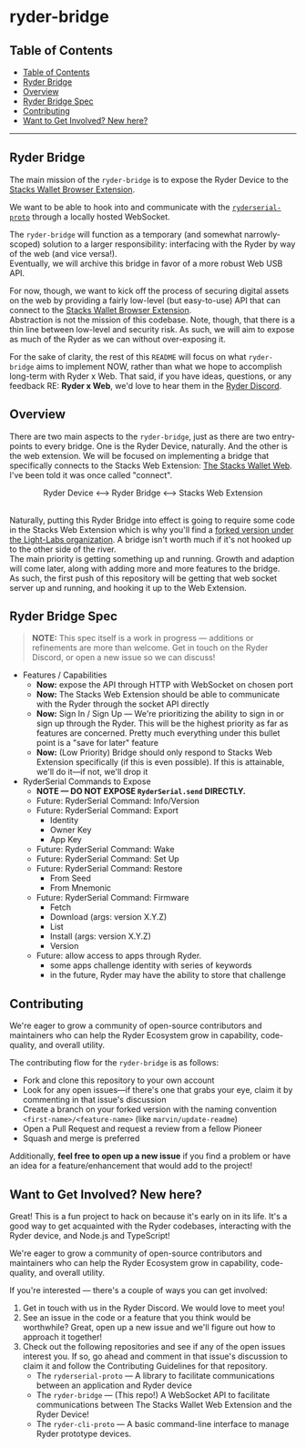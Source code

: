 # ryder-bridge<!-- omit in toc -->

## Table of Contents

- [Table of Contents](#table-of-contents)
- [Ryder Bridge](#ryder-bridge)
- [Overview](#overview)
- [Ryder Bridge Spec](#ryder-bridge-spec)
- [Contributing](#contributing)
- [Want to Get Involved? New here?](#want-to-get-involved-new-here)

---

## Ryder Bridge

The main mission of the `ryder-bridge` is to expose the Ryder Device to the [Stacks Wallet Browser Extension].

We want to be able to hook into and communicate with the [`ryderserial-proto`] through a locally hosted WebSocket.

The `ryder-bridge` will function as a temporary (and somewhat narrowly-scoped) solution to a larger responsibility: interfacing with the Ryder by way of the web (and vice versa!).\
Eventually, we will archive this bridge in favor of a more robust Web USB API.

For now, though, we want to kick off the process of securing digital assets on the web by providing a fairly low-level (but easy-to-use) API that can connect to the [Stacks Wallet Browser Extension].\
Abstraction is not the mission of this codebase. Note, though, that there is a thin line between low-level and security risk. As such, we will aim to expose as much of the Ryder as we can without over-exposing it.

For the sake of clarity, the rest of this `README` will focus on what `ryder-bridge` aims to implement NOW, rather than what we hope to accomplish long-term with Ryder x Web. That said, if you have ideas, questions, or any feedback RE: **Ryder x Web**, we'd love to hear them in the [Ryder Discord].

## Overview

There are two main aspects to the `ryder-bridge`, just as there are two entry-points to every bridge. One is the Ryder Device, naturally. And the other is the web extension.
We will be focused on implementing a bridge that specifically connects to the Stacks Web Extension: [The Stacks Wallet Web]. I've been told it was once called "connect".

<!-- markdownlint-disable MD033 -->
<div align="center">
Ryder Device
&#10231;
Ryder Bridge
&#10231;
Stacks Web Extension
</div>
<br>
<!-- markdownlint-enable MD037 -->

Naturally, putting this Ryder Bridge into effect is going to require some code in the Stacks Web Extension which is why you'll find a [forked version under the Light-Labs organization](https://github.com/Light-Labs/stacks-wallet-web). A bridge isn't worth much if it's not hooked up to the other side of the river.\
The main priority is getting something up and running. Growth and adaption will come later, along with adding more and more features to the bridge.\
As such, the first push of this repository will be getting that web socket server up and running, and hooking it up to the Web Extension.

## Ryder Bridge Spec

> **NOTE:** This spec itself is a work in progress — additions or refinements are more than welcome. Get in touch on the Ryder Discord, or open a new issue so we can discuss!

- Features / Capabilities
  - **Now:** expose the API through HTTP with WebSocket on chosen port
  - **Now:** The Stacks Web Extension should be able to communicate with the Ryder through the socket API directly
  - **Now:** Sign In / Sign Up — We're prioritizing the ability to sign in or sign up through the Ryder. This will be the highest priority as far as features are concerned. Pretty much everything under this bullet point is a "save for later" feature
  - **Now:** (Low Priority) Bridge should only respond to Stacks Web Extension specifically (if this is even possible). If this is attainable, we'll do it—if not, we'll drop it
- RyderSerial Commands to Expose
  - **NOTE — DO NOT EXPOSE `RyderSerial.send` DIRECTLY.**
  - Future: RyderSerial Command: Info/Version
  - Future: RyderSerial Command: Export
    - Identity
    - Owner Key
    - App Key
  - Future: RyderSerial Command: Wake
  - Future: RyderSerial Command: Set Up
  - Future: RyderSerial Command: Restore
    - From Seed
    - From Mnemonic
  - Future: RyderSerial Command: Firmware
    - Fetch
    - Download (args: version X.Y.Z)
    - List
    - Install (args: version X.Y.Z)
    - Version
  - Future: allow access to apps through Ryder.
    - some apps challenge identity with series of keywords
    - in the future, Ryder may have the ability to store that challenge

## Contributing

We're eager to grow a community of open-source contributors and maintainers who can help the Ryder Ecosystem grow in capability, code-quality, and overall utility.

The contributing flow for the `ryder-bridge` is as follows:

- Fork and clone this repository to your own account
- Look for any open issues—if there's one that grabs your eye, claim it by commenting in that issue's discussion
- Create a branch on your forked version with the naming convention `<first-name>/<feature-name>` (like `marvin/update-readme`)
- Open a Pull Request and request a review from a fellow Pioneer
- Squash and merge is preferred

Additionally, **feel free to open up a new issue** if you find a problem or have an idea for a feature/enhancement that would add to the project!

## Want to Get Involved? New here?

Great! This is a fun project to hack on because it's early on in its life. It's a good way to get acquainted with the Ryder codebases, interacting with the Ryder device, and Node.js and TypeScript!

We're eager to grow a community of open-source contributors and maintainers who can help the Ryder Ecosystem grow in capability, code-quality, and overall utility.

If you're interested — there's a couple of ways you can get involved:

1. Get in touch with us in the Ryder Discord. We would love to meet you!
2. See an issue in the code or a feature that you think would be worthwhile? Great, open up a new issue and we'll figure out how to approach it together!
3. Check out the following repositories and see if any of the open issues interest you. If so, go ahead and comment in that issue's discussion to claim it and follow the Contributing Guidelines for that repository.
   - The `ryderserial-proto` — A library to facilitate communications between an application and Ryder device
   - The `ryder-bridge` — (This repo!) A WebSocket API to facilitate communications between The Stacks Wallet Web Extension and the Ryder Device!
   - The `ryder-cli-proto` — A basic command-line interface to manage Ryder prototype devices.

<!-- DO NOT DELETE -->
<!-- start:links-reference -->

[the web extension]: https://github.com/Light-Labs/stacks-wallet-web
[the stacks wallet web]: https://github.com/Light-Labs/stacks-wallet-web
[Stacks Wallet Web Extension]: https://github.com/Light-Labs/stacks-wallet-web
[stacks wallet web]: https://github.com/Light-Labs/stacks-wallet-web
[stacks wallet browser extension]: https://github.com/Light-Labs/stacks-wallet-web
[`ryderserial-proto`]: https://github.com/Light-Labs/ryderserial-proto
[The `ryderserial-proto`]: https://github.com/Light-Labs/ryderserial-proto
[The `ryder-cli-proto`]: https://github.com/Light-Labs/ryderserial-proto
[The `ryder-bridge`]: https://github.com/Light-Labs/ryderserial-proto
[ryder discord]: https://discord.gg/N9Scfy9k

<!-- end:links-reference -->
